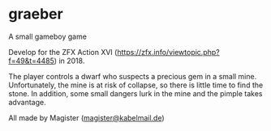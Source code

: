# graeber
A small gameboy game

Develop for the ZFX Action XVI (https://zfx.info/viewtopic.php?f=49&t=4485) in 2018.

The player controls a dwarf who suspects a precious gem in a small mine. Unfortunately, the mine is at risk of collapse, 
so there is little time to find the stone. In addition, some small dangers lurk in the mine and the pimple takes advantage.

All made by Magister (magister@kabelmail.de)
